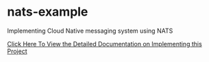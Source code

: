 # nats-example

Implementing Cloud Native messaging system using NATS

[Click Here To View the Detailed Documentation on Implementing this Project](https://www.notion.so/NATS-49d3df9e65d34e6abd78a98b3885470d)
